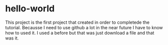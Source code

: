 # hello-world
This project is the first project that  created in order to completede the tutorial. 
Becausse I need to use github a lot in the near future I have to know how to used it.
I used a before but that was just download a file and that was it.
